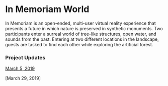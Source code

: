 # In Memoriam World
In Memoriam is an open-ended, multi-user virtual reality experience that presents a future in which nature is preserved in synthetic monuments. Two participants enter a surreal world of tree-like structures, open water, and sounds from the past. Entering at two different locations in the landscape, guests are tasked to find each other while exploring the artificial forest.

### Project Updates
[March 5, 2019](https://github.com/ellennickles/in-memoriam-world/blob/master/Updates/01_030519/01_030519.md)

[March 29, 2019]
